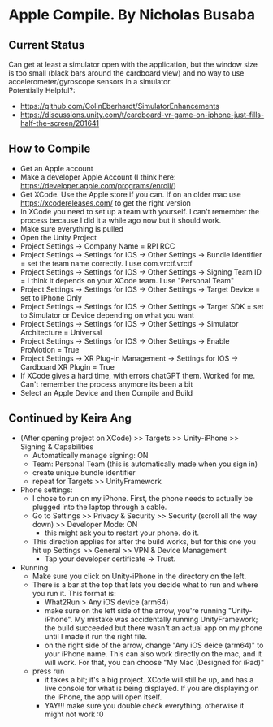 # Apple Compile. By Nicholas Busaba

## Current Status

Can get at least a simulator open with the application, but the window size is too small (black bars around the cardboard view) and no way to use accelerometer/gyroscope sensors in a simulator.<br>
Potentially Helpful?:
 - https://github.com/ColinEberhardt/SimulatorEnhancements
 - https://discussions.unity.com/t/cardboard-vr-game-on-iphone-just-fills-half-the-screen/201641

## How to Compile
 - Get an Apple account
 - Make a developer Apple Account (I think here: https://developer.apple.com/programs/enroll/)
 - Get XCode. Use the Apple store if you can. If on an older mac use https://xcodereleases.com/ to get the right version
 - In XCode you need to set up a team with yourself. I can't remember the process because I did it a while ago now but it should work.
 - Make sure everything is pulled
 - Open the Unity Project
 - Project Settings -> Company Name = RPI RCC
 - Project Settings -> Settings for IOS -> Other Settings -> Bundle Identifier = set the team name correctly. I use com.vrctf.vrctf
 - Project Settings -> Settings for IOS -> Other Settings -> Signing Team ID = I think it depends on your XCode team. I use "Personal Team"
 - Project Settings -> Settings for IOS -> Other Settings -> Target Device = set to iPhone Only
 - Project Settings -> Settings for IOS -> Other Settings -> Target SDK = set to Simulator or Device depending on what you want
 - Project Settings -> Settings for IOS -> Other Settings -> Simulator Architecture = Universal
 - Project Settings -> Settings for IOS -> Other Settings -> Enable ProMotion = True
 - Project Settings -> XR Plug-in Management -> Settings for IOS -> Cardboard XR Plugin = True
 - If XCode gives a hard time, with errors chatGPT them. Worked for me. Can't remember the process anymore its been a bit
 - Select an Apple Device and then Compile and Build


## Continued by Keira Ang
- (After opening project on XCode) >> Targets >> Unity-iPhone >> Signing & Capabilities 
    - Automatically manage signing: ON
    - Team: Personal Team (this is automatically made when you sign in)
    - create unique bundle identifier
    - repeat for Targets >> UnityFramework
- Phone settings:
    - I chose to run on my iPhone. First, the phone needs to actually be plugged into the laptop through a cable.
    - Go to Settings >> Privacy & Security >> Security (scroll all the way down) >> Developer Mode: ON
        - this might ask you to restart your phone. do it.
    - This direction applies for after the build works, but for this one you hit up Settings >> General >> VPN & Device Management
        - Tap your developer certificate → Trust.
- Running
    - Make sure you click on Unity-iPhone in the directory on the left.
    - There is a bar at the top that lets you decide what to run and where you run it. This format is:
        - What2Run > Any iOS device (arm64)
        - make sure on the left side of the arrow, you're running "Unity-iPhone". My mistake was accidentally running UnityFramework; the build succeeded but there wasn't an actual app on my phone until I made it run the right file.
        - on the right side of the arrow, change "Any iOS deice (arm64)" to your iPhone name. This can also work directly on the mac, and it will work. For that, you can choose "My Mac (Designed for iPad)"
    - press run
        - it takes a bit; it's a big project. XCode will still be up, and has a live console for what is being displayed. If you are displaying on the iPhone, the app will open itself. 
        - YAY!!! make sure you double check everything. otherwise it might not work :0
